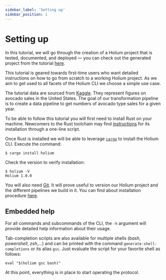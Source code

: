 ```yaml
---
sidebar_label: 'Setting up'
sidebar_position: 1
---
```


# Setting up

In this tutorial, we will go through the creation of a Holium project that is tested, documented, 
and deployed — you can check out the generated project from the tutorial [here](https://github.com/polyphene/getting-started).

This tutorial is geared towards first-time users who want detailed instructions on how to go from scratch to
a working Holium project. As we aim to get used to all facets of the Holium CLI we choose a simple use case.

The tutorial data are sourced from [Kaggle](https://www.kaggle.com/neuromusic/avocado-prices). They represent figures on
avocado sales in the United States. The goal of our transformation pipeline is to create a data
pipeline to get numbers of avocado type sales for a given year.

To be able to follow this tutorial you will first need to install Rust on your machine.
Newcomers to the Rust toolchain may find [instructions](https://www.rust-lang.org/tools/install) for its 
installation through a one-line script.

Once Rust is installed we will be able to leverage [`cargo`](https://doc.rust-lang.org/cargo/) to 
install the Holium CLI. Execute the command:
```shell
$ cargo install holium
```

Check the version to verify installation:
```shell
$ holium -V
Holium 1.0.0
```

You will also need [Git](https://git-scm.com/). It will prove useful to version our Holium project and the different pipelines
we build in it. You can find about installation procedure [here](https://git-scm.com).

## Embedded help

For all commands and subcommands of the CLI, the `-h` argument will provide
detailed help information about their usage.

Tab-completion scripts are also available for multiple shells (_bash_, _powershell_, _zsh_,…)
and can be printed with the command `generate-shell-completions` or its alias `gsc`.
Just evaluate the script for your favorite shell as follows:

```shell
eval "$(holium gsc bash)"
```

At this point, everything is in place to start operating the protocol.
